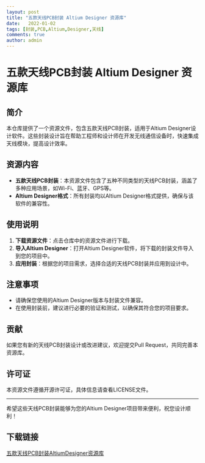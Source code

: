 ```yaml
---
layout: post
title: "五款天线PCB封装 Altium Designer 资源库"
date:   2022-01-02
tags: [封装,PCB,Altium,Designer,天线]
comments: true
author: admin
---
```

# 五款天线PCB封装 Altium Designer 资源库

## 简介

本仓库提供了一个资源文件，包含五款天线PCB封装，适用于Altium Designer设计软件。这些封装设计旨在帮助工程师和设计师在开发无线通信设备时，快速集成天线模块，提高设计效率。

## 资源内容

- **五款天线PCB封装**：本资源文件包含了五种不同类型的天线PCB封装，涵盖了多种应用场景，如Wi-Fi、蓝牙、GPS等。
- **Altium Designer格式**：所有封装均以Altium Designer格式提供，确保与该软件的兼容性。

## 使用说明

1. **下载资源文件**：点击仓库中的资源文件进行下载。
2. **导入Altium Designer**：打开Altium Designer软件，将下载的封装文件导入到您的项目中。
3. **应用封装**：根据您的项目需求，选择合适的天线PCB封装并应用到设计中。

## 注意事项

- 请确保您使用的Altium Designer版本与封装文件兼容。
- 在使用封装前，建议进行必要的验证和测试，以确保其符合您的项目要求。

## 贡献

如果您有新的天线PCB封装设计或改进建议，欢迎提交Pull Request，共同完善本资源库。

## 许可证

本资源文件遵循开源许可证，具体信息请查看LICENSE文件。

---

希望这些天线PCB封装能够为您的Altium Designer项目带来便利，祝您设计顺利！

## 下载链接

[五款天线PCB封装AltiumDesigner资源库](https://pan.quark.cn/s/88d62508175f)